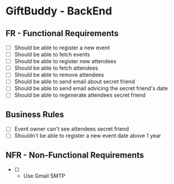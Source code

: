 # GiftBuddy - BackEnd

## FR - Functional Requirements
- [ ] Should be able to register a new event
- [ ] Should be able to fetch events
- [ ] Should be able to register new attendees
- [ ] Should be able to fetch attendees
- [ ] Should be able to remove attendees
- [ ] Should be able to send email about secret friend
- [ ] Should be able to send email advicing the secret friend's date
- [ ] Should be able to regenerate attendees secret friend

## Business Rules
- [ ] Event owner can't see attendees secret friend
- [ ] Shouldn't be able to register a new event date above 1 year

## NFR - Non-Functional Requirements
- [ ] - Use Gmail SMTP

